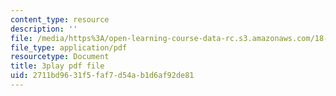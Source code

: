 ```yaml
---
content_type: resource
description: ''
file: /media/https%3A/open-learning-course-data-rc.s3.amazonaws.com/18-02sc-multivariable-calculus-fall-2010/2711bd9631f5faf7d54ab1d6af92de81_2y4tCiWbVRI.pdf
file_type: application/pdf
resourcetype: Document
title: 3play pdf file
uid: 2711bd96-31f5-faf7-d54a-b1d6af92de81
---
```


